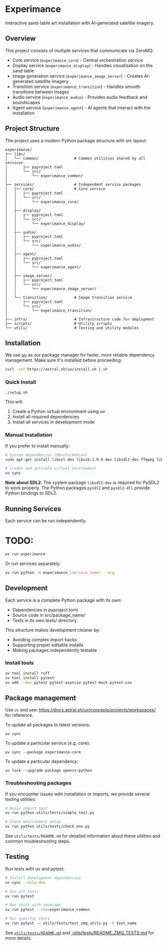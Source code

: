 # Experimance

Interactive sand-table art installation with AI-generated satellite imagery.

## Overview

This project consists of multiple services that communicate via ZeroMQ:
- Core service (`experimance_core`) - Central orchestration service
- Display service (`experimance_display`) - Handles visualization on the sand table
- Image generation service (`experimance_image_server`) - Creates AI-generated satellite imagery
- Transition service (`experimance_transition`) - Handles smooth transitions between images
- Audio service (`experimance_audio`) - Provides audio feedback and soundscapes
- Agent service (`experimance_agent`) - AI agents that interact with the installation

## Project Structure

The project uses a modern Python package structure with src layout:

```
experimance/
├── libs/
│   └── common/                # Common utilities shared by all services
│       ├── pyproject.toml
│       └── src/
│           └── experimance_common/
│
├── services/                  # Independent service packages
│   ├── core/                  # Core service
│   │   ├── pyproject.toml
│   │   └── src/
│   │       └── experimance_core/
│   │
│   ├── display/
│   │   ├── pyproject.toml
│   │   └── src/
│   │       └── experimance_display/
│   │
│   ├── audio/
│   │   ├── pyproject.toml
│   │   └── src/
│   │       └── experimance_audio/
│   │
│   ├── agent/
│   │   ├── pyproject.toml
│   │   └── src/
│   │       └── experimance_agent/
│   │
│   ├── image_server/
│   │   ├── pyproject.toml
│   │   └── src/
│   │       └── experimance_image_server/
│   │
│   └── transition/            # Image transition service
│       ├── pyproject.toml
│       └── src/
│           └── experimance_transition/
│
├── infra/                     # Infrastructure code for deployment
├── scripts/                   # Utility scripts
└── utils/                     # Testing and utility modules
```

## Installation

We use [uv](https://github.com/astral-sh/uv) as our package manager for faster, more reliable dependency management. Make sure it's installed before proceeding:

```bash
curl -sSf https://astral.sh/uv/install.sh | sh
```

### Quick Install

```bash
./setup.sh
```

This will:
1. Create a Python virtual environment using uv
2. Install all required dependencies
3. Install all services in development mode

### Manual Installation

If you prefer to install manually:

```bash
# System dependencies (Ubuntu/Debian)
sudo apt-get install libssl-dev libusb-1.0-0-dev libsdl2-dev ffmpeg libasound2-dev portaudio19-dev

# Create and activate virtual environment
uv sync
```

**Note about SDL2**: The system package `libsdl2-dev` is required for PySDL2 to work properly. The Python packages `pysdl2` and `pysdl2-dll` provide Python bindings to SDL2.

## Running Services

Each service can be run independently:

# TODO:
```bash
uv run experimance
```

Or run services separately:
```bash
uv run python -m experimance_[service_name] --arg
```

## Development

Each service is a complete Python package with its own:
- Dependencies in pyproject.toml
- Source code in src/package_name/
- Tests in its own tests/ directory

This structure makes development cleaner by:
- Avoiding complex import hacks
- Supporting proper editable installs
- Making packages independently testable

### Install tools

```bash
uv tool install ruff
uv tool install pytest
uv add --dev pytest pytest-asyncio pytest-mock pytest-cov 
```

## Package management

Use `uv` and see: https://docs.astral.sh/uv/concepts/projects/workspaces/ for reference.

To update all packages to latest versions:
```
uv sync
```

To update a particular service (e.g. core):
```
uv sync --package experimance-core
```

To update a particular dependency:
```
uv lock --upgrade-package opencv-python
```

### Troubleshooting packages

If you encounter issues with installation or imports, we provide several testing utilities:

```bash
# Basic import test
uv run python utils/tests/simple_test.py

# Check environment setup
uv run python utils/tests/check_env.py
```

See `utils/tests/README.md` for detailed information about these utilities and common troubleshooting steps.


## Testing

Run tests with uv and pytest:

```bash
# Install development dependencies
uv sync --only-dev

# Run all tests
uv run pytest

# Run tests with coverage
uv run pytest --cov=experimance_common

# Run specific tests
uv run pytest -v utils/tests/test_zmq_utils.py -k test_name
```

See [`utils/tests/README.md`](utils/tests/README.md) and [`utils/tests/README_ZMQ_TESTS.md](utils/tests/README_ZMQ_TESTS.md) for more details.

